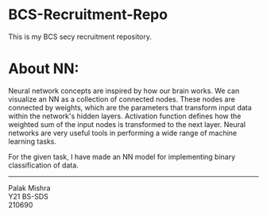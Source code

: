 # BCS-Recruitment-Repo
This is my BCS secy recruitment repository.

# About NN:
Neural network concepts are inspired by how our brain works. We can visualize an NN as a collection of connected nodes. These nodes are connected by weights, which are the parameters that transform input data within the network's hidden layers. Activation function defines how the weighted sum of the input nodes is transformed to the next layer. Neural networks are very useful tools in performing a wide range of machine learning tasks.

For the given task, I have made an NN model for implementing binary classification of data.

---
Palak Mishra<br />
Y21 BS-SDS<br />
210690
